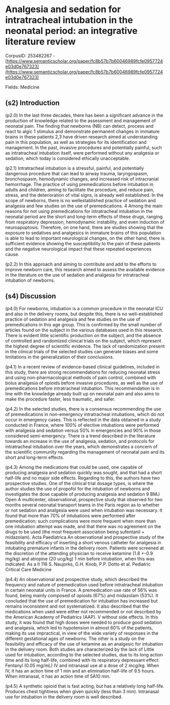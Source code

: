 # Analgesia and sedation for intratracheal intubation in the neonatal period: an integrative literature review

CorpusID: 253482267 - [https://www.semanticscholar.org/paper/fc8b57b7b60046989fcfe0957724e03d0e767323](https://www.semanticscholar.org/paper/fc8b57b7b60046989fcfe0957724e03d0e767323)

Fields: Medicine

## (s2) Introduction
(p2.0) In the last three decades, there has been a significant advance in the production of knowledge related to the assessment and management of neonatal pain. The finding that newborns (NB) can detect, process and react to algic 1 stimulus and demonstrate permanent changes in immature brains in these patients 2,3 have driven research aimed at understanding pain in this population, as well as strategies for its identification and management. In the past, invasive procedures and potentially painful, such as intratracheal intubation itself, were performed without any analgesia or sedation, which today is considered ethically unacceptable.

(p2.1) Intratracheal intubation is a stressful, painful, and potentially dangerous procedure that can lead to airway trauma, laryngospasm, bronchospasm, hemodynamic changes, and increased risk of intracranial hemorrhage. The practice of using premedications before intubation in adults and children, aiming to facilitate the procedure, and reduce pain, stress, and the deterioration of vital signs, is already well established. In the scope of newborns, there is no wellestablished practice of sedation and analgesia and few studies on the use of premedications. 4 Among the main reasons for not using premedications for intratracheal intubation in the neonatal period are the short and long-term effects of these drugs, ranging from respiratory depression, hemodynamic instability, and even induction of neuroapoptosis. Therefore, on one hand, there are studies showing that the exposure to sedatives and analgesics in immature brains of this population is able to lead to important neurological changes, on the other hand, there is sufficient evidence showing the susceptibility to the pain of these patients and the negative neurological impact that these repeated experiences cause.

(p2.2) In this approach and aiming to contribute and add to the efforts to improve newborn care, this research aimed to assess the available evidence in the literature on the use of sedation and analgesia for intratracheal intubation of newborns.
## (s4) Discussion
(p4.0) For newborns, intubation is a common procedure in the neonatal ICU and also in the delivery rooms, but despite this, there is no well-established practice of sedation and analgesia and few studies on the use of premedications in this age group. This is confirmed by the small number of articles found on the subject in the various databases used in this research. There is evident little scientific production on the subject, and the absence of controlled and randomized clinical trials on the subject, which represent the highest degree of scientific evidence. The lack of randomization present in the clinical trials of the selected studies can generate biases and some limitations in the generalization of their conclusions.

(p4.1) In a recent review of evidence-based clinical guidelines, included in this study, there are strong recommendations for reducing neonatal stress and using non-pharmacological methods of pain control, combined with bolus analgesia of opioids before invasive procedures, as well as the use of premedications before intratracheal intubation. This recommendation is in line with the knowledge already built up on neonatal pain and also aims to make the procedure faster, less traumatic, and safer.

(p4.2) In the selected studies, there is a consensus recommending the use of premedications in non-emergency intratracheal intubations, which do not occur in emergency cases. This is reflected in the data obtained in a study conducted in France, where 100% of elective intubations were performed with analgesia and sedation versus 50% in emergencies and 90% in those considered semi-emergency. There is a trend described in the literature towards an increase in the use of analgesia, sedation, and protocols for intratracheal intubation over the years, which demonstrates a concern of the scientific community regarding the management of neonatal pain and its short and long-term effects.

(p4.3) Among the medications that could be used, one capable of producing analgesia and sedation quickly was sought, and that had a short half-life and no major side effects. Regarding to this, the authors have two prospective studies. One of the clinical trial dosage types, is where the author studies the use of propofol for the intubation of newborns and investigates the dose capable of producing analgesia and sedation   9 BMJ Open A multicenter, observational, prospective study that observed for two months several neonatal transport teams in the Paris region as to whether or not sedation and analgesia were used when intubation was necessary. It found that more than 70% of intubations were performed after premedication; such complications were more frequent when more than one intubation attempt was made, and that there was no agreement on the drugs to be used (the most frequent association being sufentanil + midazolam).  Acta Paediatrica An observational and prospective study of the feasibility and efficacy of inserting a short venous catheter for analgesia in intubating premature infants in the delivery room. Patients were screened at the discretion of the attending physician to receive ketamine (1.8 +-0.9 mg/kg) and atropine (20 ucg/kg) 1 min before intubation, when this was indicated. As a II 116 S. Naujorks, G.H. Knob, P.P. Dotto et al. Pediatric Critical Care Medicine

(p4.4) An observational and prospective study, which described the frequency and nature of premedication used before intratracheal intubation in certain neonatal units in France. A premedication use rate of 56% was found, being mainly composed of opioids (67%) and midazolam (53%). It concluded that the use of premedication for intubation has increased but remains inconsistent and not systematized. It also described that the medications when used were either not recommended or not described by the American Academy of Pediatrics (AAP). V without side effects. In this study, it was found that high doses were needed to produce good sedation and analgesia, which led to hypotension in almost 60% of the patients, making its use impractical, in view of the wide variety of responses in the different gestational ages of newborns. The other is a study on the feasibility and efficacy of the use of ketamine as an analgesic for intubation in the delivery room. Both studies are characterized by the lack of Little used for intubation, according to the selected studies, due to its long action time and its long half-life, combined with its respiratory depressant effect. Fentanyl (0.05 mg/mL) IV and intranasal use at a dose of 2 mcg/kg. When IV, it has an action time of 1 min and an elimination half-life of 9.5 hours. When intranasal, it has an action time of 5À10 min.

(p4.5) A synthetic opioid that is fast acting, but has a relatively long half-life. Produces chest tightness when given quickly (less than 3 min). Intranasal use for intubation in the delivery room is well described.
